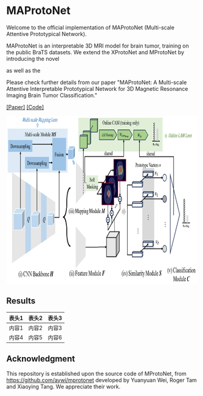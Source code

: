 # MAProtoNet
Welcome to the official implementation of MAProtoNet (Multi-scale Attentive Prototypical Network).

MAProtoNet is an interpretable 3D MRI model for brain tumor, training on the public BraTS datasets. We extend the XProtoNet and MProtoNet by introducing the novel 
<!-- quadruplet attention layers -->
as well as the 
<!-- multi-scale module. -->

Please check further details from our paper "MAProtoNet: A Multi-scale Attentive Interpretable Prototypical Network for 3D Magnetic Resonance Imaging Brain Tumor Classification."

[[Paper]]()
[[Code]](https://github.com/TUAT-Novice/maprotonet)

<img src="figures/framework.png" alt="Framework of MAProtoNet" width="901.8" height="441.45">


## Results
| 表头1 | 表头2 | 表头3 |
| ------|------|------|
| 内容1 | 内容2 | 内容3 |
| 内容4 | 内容5 | 内容6 |


## Acknowledgment
This repository is established upon the source code of MProtoNet, from https://github.com/aywi/mprotonet developed by Yuanyuan Wei, Roger Tam and Xiaoying Tang. We appreciate their work.
